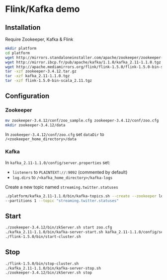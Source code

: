 # Flink/Kafka demo
## Installation
Require Zookeeper, Kafka & Flink
```bash
mkdir platform
cd platform
wget http://mirrors.standaloneinstaller.com/apache/zookeeper/zookeeper-3.4.12/zookeeper-3.4.12.tar.gz
wget http://mirror.ibcp.fr/pub/apache/kafka/1.1.0/kafka_2.11-1.1.0.tgz
wget http://apache.mediamirrors.org/flink/flink-1.5.0/flink-1.5.0-bin-scala_2.11.tgz
tar -xzf zookeeper-3.4.12.tar.gz
tar -xzf kafka_2.11-1.1.0.tgz
tar -xzf flink-1.5.0-bin-scala_2.11.tgz
```
## Configuration
### Zookeeper
```bash
mv zookeeper-3.4.12/conf/zoo_sample.cfg zookeeper-3.4.12/conf/zoo.cfg
mkdir zookeeper-3.4.12/data
```
In `zookeeper-3.4.12/conf/zoo.cfg` set `dataDir` to `/<zookeeper_home_directory>/data`
### Kafka
In `kafka_2.11-1.1.0/config/server.properties` set:
- `listeners` to `PLAINTEXT://:9092` (commented by default)
- `log.dirs` to `/<kafka_home_directory>/kafka-logs`

Create a new topic named `streaming.twitter.statuses`
```bash
./platform/kafka_2.11-1.1.0/bin/kafka-topics.sh --create --zookeeper localhost:2181 --replication-factor 1 
--partitions 1 --topic "streaming.twitter.statuses"
```
## Start
```bash
./zookeeper-3.4.12/bin/zkServer.sh start zoo.cfg
./kafka_2.11-1.1.0/bin/kafka-server-start.sh kafka_2.11-1.1.0/config/server.properties
./flink-1.5.0/bin/start-cluster.sh
```
## Stop
```bash
./flink-1.5.0/bin/stop-cluster.sh
./kafka_2.11-1.1.0/bin/kafka-server-stop.sh
./zookeeper-3.4.12/bin/zkServer.sh stop
```